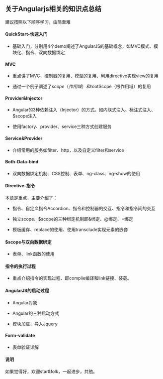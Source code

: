 ## 关于Angularjs相关的知识点总结

建议按照以下顺序学习，由简至难

#### QuickStart-快速入门

* 基础入门，分别用4个demo阐述了AngularJS的基础概念，如MVC模式、模块化、指令、双向数据绑定

#### MVC

* 重点讲了MVC、控制器的复用、模型的复用、利用directive实现view的复用

* 通过一个例子阐述了$scope（作用域）和$rootScope（根作用域）的复用

#### Provider&Injector

* Angular的3种依赖注入（Injector）的方式。如内联式注入、标注式注入、$scope注入

* 使用factory、provider、service三种方式创建服务

#### Service&Provider

* 介绍常用的服务如filter、http，以及自定义filter和service

#### Both-Data-bind

* 双向数据绑定机制、CSS控制、表单、ng-class、ng-show的使用

#### Directive-指令

本章是重点，主要介绍了：

* 指令、自定义指令Accordion、指令和控制器的交互、指令和指令间的交互

* 独立scope、$scope的三种绑定机制即&绑定、@绑定、=绑定

* 模板缓存、replace的使用、使用transclude实现元素的嵌套

#### $scope与双向数据绑定

* 表单、link函数的使用

#### 指令的执行过程

* 重点介绍指令的实现过程、即complie编译和link链接、装载。

#### AngularJS的启动过程

* Angular对象

* Angular的三种启动方式

* 模块加载、导入Jquery

#### Form-validate

* 表单验证详解

####  说明

如果觉得好，欢迎star&folk，一起进步，共勉。